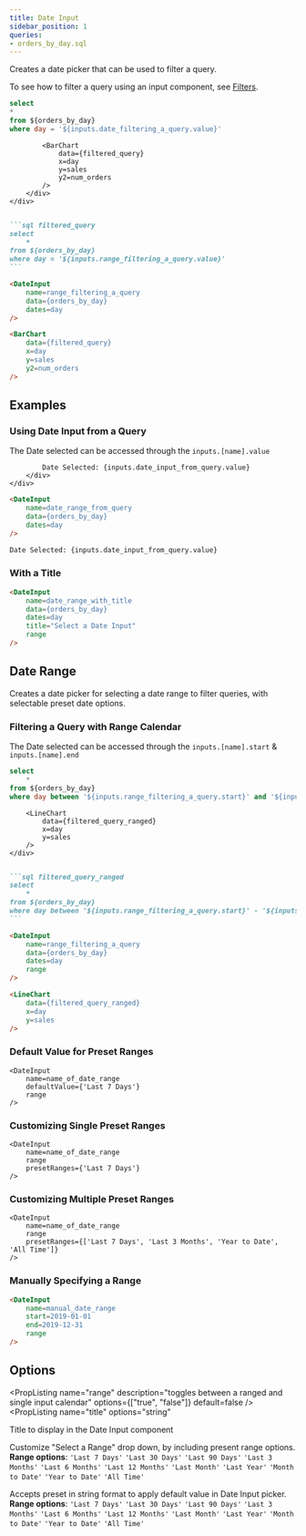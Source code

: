 ```yaml
---
title: Date Input
sidebar_position: 1
queries: 
- orders_by_day.sql
---
```


Creates a date picker that can be used to filter a query.

To see how to filter a query using an input component, see [Filters](/core-concepts/filters).

```sql filtered_query
select 
*
from ${orders_by_day}
where day = '${inputs.date_filtering_a_query.value}'
```

<DocTab>
    <div slot='preview'>
        <div class='border rounded-md border-gray-200 p-2 text-center '>
            <DateInput
                name=date_filtering_a_query
                data={orders_by_day}
                dates=day
            />

            <BarChart
                data={filtered_query}
                x=day
                y=sales
                y2=num_orders
            />
        </div>
    </div>

````markdown

```sql filtered_query
select 
    *
from ${orders_by_day}
where day = '${inputs.range_filtering_a_query.value}'
```

<DateInput
    name=range_filtering_a_query
    data={orders_by_day}
    dates=day
/>

<BarChart
    data={filtered_query}
    x=day
    y=sales
    y2=num_orders
/>
````
</DocTab>

## Examples

### Using Date Input from a Query

The Date selected can be accessed through the `inputs.[name].value` 

<DocTab>
    <div slot='preview'>
        <div class='border rounded-md border-gray-50 p-2 text-center bg-gray-100 shadow-inner '>
            <DateInput
                name=date_input_from_query
                data={orders_by_day}
                dates=day
            />

            Date Selected: {inputs.date_input_from_query.value}
        </div>
    </div>

````markdown
<DateInput
    name=date_range_from_query
    data={orders_by_day}
    dates=day
/>

Date Selected: {inputs.date_input_from_query.value}
````
</DocTab>

### With a Title

<DocTab>
    <div slot='preview'>
        <div class='border rounded-md border-gray-50 p-2 text-center bg-gray-100 shadow-inner'>
            <DateInput
                name=date_range_with_title
                data={orders_by_day}
                dates=day
                title="Select a Date Input"
                range
            />
        </div>
    </div>

```markdown
<DateInput
    name=date_range_with_title
    data={orders_by_day}
    dates=day
    title="Select a Date Input"
    range
/>
```
</DocTab>

## Date Range

Creates a date picker for selecting a date range to filter queries, with selectable preset date options.

### Filtering a Query with Range Calendar

The Date selected can be accessed through the `inputs.[name].start` & `inputs.[name].end`

```sql filtered_query_ranged
select 
    *
from ${orders_by_day}
where day between '${inputs.range_filtering_a_query.start}' and '${inputs.range_filtering_a_query.end}'
```

<DocTab>
    <div slot='preview'>
        <div class='border rounded-md border-gray-50 p-2 text-center bg-gray-100 shadow-inner '>
            <DateInput
                name=range_filtering_a_query
                data={orders_by_day}
                dates=day
                range
            />
        </div>

        <LineChart
            data={filtered_query_ranged}
            x=day
            y=sales
        />
    </div>

````markdown

```sql filtered_query_ranged
select 
    *
from ${orders_by_day}
where day between '${inputs.range_filtering_a_query.start}' - '${inputs.range_filtering_a_query.end}'
```

<DateInput
    name=range_filtering_a_query
    data={orders_by_day}
    dates=day
    range
/>

<LineChart
    data={filtered_query_ranged}
    x=day
    y=sales
/>
````
</DocTab>

### Default Value for Preset Ranges

<DocTab>
    <div slot='preview'>
        <div class='border rounded-md border-gray-50 p-2 text-center bg-gray-100 shadow-inner '>
            <DateInput defaultValue={'Last 7 Days'} range/>
        </div>
    </div>

````svelte
<DateInput
    name=name_of_date_range
    defaultValue={'Last 7 Days'}
    range
/>
````
</DocTab>

### Customizing Single Preset Ranges

<DocTab>
    <div slot='preview'>
        <div class='border rounded-md border-gray-50 p-2 text-center bg-gray-100 shadow-inner '>
            <DateInput presetRanges={'Last 7 Days'} range/>
        </div>
    </div>

```svelte
<DateInput
    name=name_of_date_range
    range
    presetRanges={'Last 7 Days'}
/>
```
</DocTab>

### Customizing Multiple Preset Ranges

<DocTab>
    <div slot='preview'>
        <div class='border rounded-md border-gray-50 p-2 text-center bg-gray-100 shadow-inner '>
            <DateInput presetRanges={['Last 7 Days', 'Last 3 Months', 'Year to Date', 'All Time']} range/>
        </div>
    </div>

````svelte
<DateInput
    name=name_of_date_range
    range
    presetRanges={['Last 7 Days', 'Last 3 Months', 'Year to Date', 'All Time']}
/>
````
</DocTab>

### Manually Specifying a Range

<DocTab>
    <div slot='preview'>
        <div class='border rounded-md border-gray-50 p-2 text-center bg-gray-100 shadow-inner '>
            <DateInput
                name=manual_date_range
                start=2019-01-01
                end=2019-12-31
                range
            />
        </div>
    </div>

```markdown
<DateInput
    name=manual_date_range
    start=2019-01-01
    end=2019-12-31
    range
/>
```
</DocTab>

## Options

<PropListing 
    name="name"
    description="Name of the DateInput, used to reference the selected values elsewhere as {`{inputs.name.start`} or {`inputs.name.end`}"
    required=true
    options="string"
/>
<PropListing 
    name="data"
    description="Query name, wrapped in curly braces"
    options="query name"
/>
<PropListing 
    name="range"
    description="toggles between a ranged and single input calendar"
    options={["true", "false"]}
    default=false
/>
<PropListing 
    name="dates"
    description="Column name from the query containing Date Input to span"
    options="column name"
/>
<PropListing 
    name="start"
    description="A manually specified start date to use for the range"
    options="string formatted YYYY-MM-DD"
/>
<PropListing 
    name="end"
    description="A manually specified end date to use for the range"
    options="string formatted YYYY-MM-DD"
/>
<PropListing 
    name="title"
    options="string"
>

Title to display in the Date Input component

</PropListing>
<PropListing 
    name="presetRanges"
    options= "string | array of values e.g. {`{['Last 7 Days', 'Last 30 Days']}`}"
    default=undefined
>

Customize "Select a Range" drop down, by including present range options. **Range options**: `'Last 7 Days'` `'Last 30 Days'` `'Last 90 Days'` `'Last 3 Months'` `'Last 6 Months'` `'Last 12 Months'` `'Last Month'` `'Last Year'` `'Month to Date'` `'Year to Date'` `'All Time'`

</PropListing>
<PropListing 
    name="defaultValue"
    options= "string e.g. {'Last 7 Days'} or {'Last 6 Months'}"
    default=undefined
>


Accepts preset in string format to apply default value in Date Input picker. **Range options**: `'Last 7 Days'` `'Last 30 Days'` `'Last 90 Days'` `'Last 3 Months'` `'Last 6 Months'` `'Last 12 Months'` `'Last Month'` `'Last Year'` `'Month to Date'` `'Year to Date'` `'All Time'`

</PropListing>
<PropListing 
    name="hideDuringPrint"
    description="Hide the component when the report is printed"
    options={["true", "false"]}
    default="true"
/>
